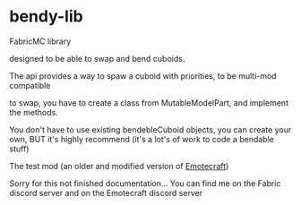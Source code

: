 # bendy-lib
FabricMC library

designed to be able to swap and bend cuboids.

The api provides a way to spaw a cuboid with priorities, to be multi-mod compatible

to swap, you have to create a class from MutableModelPart, and implement the methods.

You don't have to use existing bendebleCuboid objects, you can create your own, BUT it's highly recommend (it's a lot's of work to code a bendable stuff)

The test mod (an older and modified version of [Emotecraft](https://github.com/kosmx/emotes))

Sorry for this not finished documentation...
You can find me on the Fabric discord server and on the Emotecraft discord server
